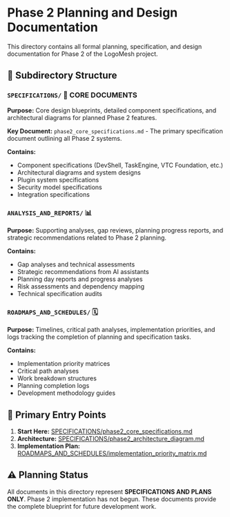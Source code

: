 
# Phase 2 Planning and Design Documentation

This directory contains all formal planning, specification, and design documentation for Phase 2 of the LogoMesh project.

## 📁 Subdirectory Structure

### `SPECIFICATIONS/` 🎯 **CORE DOCUMENTS**
**Purpose:** Core design blueprints, detailed component specifications, and architectural diagrams for planned Phase 2 features.

**Key Document:** `phase2_core_specifications.md` - The primary specification document outlining all Phase 2 systems.

**Contains:**
- Component specifications (DevShell, TaskEngine, VTC Foundation, etc.)
- Architectural diagrams and system designs
- Plugin system specifications
- Security model specifications
- Integration specifications

### `ANALYSIS_AND_REPORTS/` 📊
**Purpose:** Supporting analyses, gap reviews, planning progress reports, and strategic recommendations related to Phase 2 planning.

**Contains:**
- Gap analyses and technical assessments
- Strategic recommendations from AI assistants
- Planning day reports and progress analyses
- Risk assessments and dependency mapping
- Technical specification audits

### `ROADMAPS_AND_SCHEDULES/` 🗓️
**Purpose:** Timelines, critical path analyses, implementation priorities, and logs tracking the completion of planning and specification tasks.

**Contains:**
- Implementation priority matrices
- Critical path analyses
- Work breakdown structures
- Planning completion logs
- Development methodology guides

## 🎯 Primary Entry Points

1. **Start Here:** [SPECIFICATIONS/phase2_core_specifications.md](SPECIFICATIONS/phase2_core_specifications.md)
2. **Architecture:** [SPECIFICATIONS/phase2_architecture_diagram.md](SPECIFICATIONS/phase2_architecture_diagram.md)
3. **Implementation Plan:** [ROADMAPS_AND_SCHEDULES/implementation_priority_matrix.md](ROADMAPS_AND_SCHEDULES/implementation_priority_matrix.md)

## ⚠️ Planning Status

All documents in this directory represent **SPECIFICATIONS AND PLANS ONLY**. Phase 2 implementation has not begun. These documents provide the complete blueprint for future development work.
